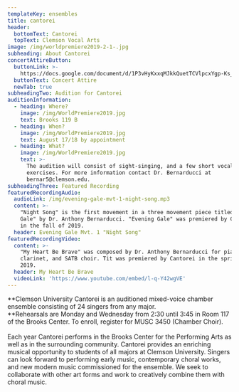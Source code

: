 ```yaml
---
templateKey: ensembles
title: cantorei
header:
  bottomText: Cantorei
  topText: Clemson Vocal Arts
image: /img/worldpremiere2019-2-1-.jpg
subheading: About Cantorei
concertAttireButton:
  buttonLink: >-
    https://docs.google.com/document/d/1P3vHyKxxqMJkkQuetTCVlpcxYgp-Ks_etet6Tp9alBU/edit?usp=sharing
  buttonText: Concert Attire
  newTab: true
subheadingTwo: Audition for Cantorei
auditionInformation:
  - heading: Where?
    image: /img/WorldPremiere2019.jpg
    text: Brooks 119 B
  - heading: When?
    image: /img/WorldPremiere2019.jpg
    text: August 17/18 by appointment
  - heading: What?
    image: /img/WorldPremiere2019.jpg
    text: >-
      The audition will consist of sight-singing, and a few short vocal
      exercises. For more information contact Dr. Bernarducci at
      bernar5@clemson.edu.
subheadingThree: Featured Recording
featuredRecordingAudio:
  audioLink: /img/evening-gale-mvt-1-night-song.mp3
  content: >-
    "Night Song" is the first movement in a three movement piece titled "Evening
    Gale" by Dr. Anthony Bernarducci. "Evening Gale" was premiered by Cantorei
    in the fall of 2019.
  header: Evening Gale Mvt. 1 "Night Song"
featuredRecordingVideo:
  content: >-
    "My Heart Be Brave" was composed by Dr. Anthony Bernarducci for piano, Bb
    clarinet, and SATB choir. Tit was premiered by Cantorei in the spring of
    2019.
  header: My Heart Be Brave
  videoLink: 'https://www.youtube.com/embed/l-q-Y42wgVE'
---
```

**Clemson University Cantorei is an auditioned mixed-voice chamber ensemble consisting of 24 singers from any major.\
​**Rehearsals are Monday and Wednesday from 2:30 until 3:45 in Room 117 of the Brooks Center. To enroll, register for MUSC 3450 (Chamber Choir).\
\
​Each year Cantorei performs in the Brooks Center for the Performing Arts as well as in the surrounding community. Cantorei provides an enriching musical opportunity to students of all majors at Clemson University. Singers can look forward to performing early music, contemporary choral works, and new modern music commissioned for the ensemble. We seek to collaborate with other art forms and work to creatively combine them with choral music.
